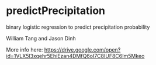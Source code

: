 # predictPrecipitation

binary logistic regression to predict precipitation probability

William Tang and Jason Dinh


More info here:
https://drive.google.com/open?id=1VLX5l3xqehr5EhiEzan4DMfQ6oI7C8IUF8C6Im5Mkeo
